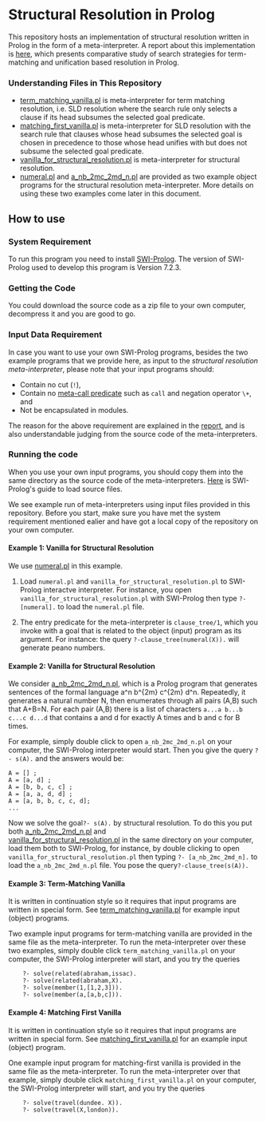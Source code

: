 # Structural Resolution in Prolog

This repository hosts an implementation of structural resolution written in Prolog in the form of a meta-interpreter. A report about this implementation is [here](http://www.macs.hw.ac.uk/~yl55/CoALP_Report_Dec16.pdf), which presents comparative study of search strategies for term-matching and unification based resolution in Prolog. 
### Understanding Files in This Repository

* [term_matching_vanilla.pl](term_matching_vanilla.pl) is meta-interpreter for term matching resolution, i.e. SLD resolution where the search rule only selects a clause if its head subsumes the selected goal predicate. 
* [matching_first_vanilla.pl](matching_first_vanilla.pl) is meta-interpreter for SLD resolution with the search rule that clauses whose head subsumes the selected goal is chosen in precedence to those whose head unifies with but does not subsume the selected goal predicate.
* [vanilla_for_structural_resolution.pl](vanilla_for_structural_resolution.pl) is meta-interpreter for structural resolution.
* [numeral.pl](numeral.pl) and [a_nb_2mc_2md_n.pl](a_nb_2mc_2md_n.pl) are provided as two example object programs for the structural resolution meta-interpreter. More details on using these two examples come later in this document. 

## How to use

### System Requirement
To run this program you need to install [SWI-Prolog](http://www.swi-prolog.org/). 
The version of SWI-Prolog used to develop this program is Version 7.2.3. 

### Getting the Code

You could download the source code as a zip file to your own computer, decompress it and you are good to go. 
### Input Data Requirement 

In case you want to use your own SWI-Prolog programs, besides the two example programs that we provide here, as input to the *structural resolution meta-interpreter*, please note that your input programs should:

* Contain no cut (`!`),
* Contain no [meta-call predicate](http://www.swi-prolog.org/pldoc/man?section=metacall) such as `call` and negation operator `\+`, and
* Not be encapsulated in modules.  

The reason for the above requirement are explained in the [report](http://www.macs.hw.ac.uk/~yl55/CoALP_Report_Dec16.pdf), and is also understandable judging from the source code of the meta-interpreters. 

### Running the code

When you use your own input programs, you should copy them into the same directory as the source code of the meta-interpreters. [Here](http://www.swi-prolog.org/pldoc/man?section=quickstart) is SWI-Prolog's guide to load source files. 

We see example run of meta-interpreters using input files provided in this repository. Before you start, make sure you have met the system requirement mentioned ealier and have got a local copy of the repository on your own computer. 

#### Example 1: Vanilla for Structural Resolution

We use [numeral.pl](numeral.pl) in this example.

1. Load `numeral.pl` and `vanilla_for_structural_resolution.pl` to SWI-Prolog interactve interpreter. For instance, you open `vanilla_for_structural_resolution.pl` with SWI-Prolog then type `?- [numeral].` to load the `numeral.pl` file.  

2. The entry predicate for the meta-interpreter is `clause_tree/1`, which you invoke with a goal that is related to the object (input) program as its argument. For instance: the query `?-clause_tree(numeral(X)).` will generate peano numbers. 

#### Example 2: Vanilla for Structural Resolution

We consider [a_nb_2mc_2md_n.pl](a_nb_2mc_2md_n.pl), which is a Prolog program that generates sentences of the formal language a^n b^{2m} c^{2m} d^n.  Repeatedly, it generates a natural number N, then enumerates through all pairs (A,B) such that A+B=N. For each pair (A,B)    there is a list of characters `a...a b...b c...c d...d` that contains a and d for exactly A times and  b and c for B times.

For example, simply double click to   open `a_nb_2mc_2md_n.pl` on your computer, the SWI-Prolog interpreter would start. Then you give the query `?- s(A).`
and the answers would be:

    A = [] ;    
    A = [a, d] ;    
    A = [b, b, c, c] ;   
    A = [a, a, d, d] ;    
    A = [a, b, b, c, c, d];    
    ...
   
Now we solve the goal`?- s(A).` by structural resolution. To do this you put both [a_nb_2mc_2md_n.pl](a_nb_2mc_2md_n.pl) and   
[vanilla_for_structural_resolution.pl](vanilla_for_structural_resolution.pl) in the same directory on your computer, load them both to SWI-Prolog, for instance, by double clicking to open `vanilla_for_structural_resolution.pl` then typing `?- [a_nb_2mc_2md_n].` to load the `a_nb_2mc_2md_n.pl` file. You pose the query`?-clause_tree(s(A)).` 

#### Example 3: Term-Matching Vanilla

It is written in continuation style so it requires that input programs are written in special form. See [term_matching_vanilla.pl](term_matching_vanilla.pl) for example input (object) programs. 

Two example input programs for term-matching vanilla are provided in the same file as the meta-interpreter. To run the meta-interpreter over these two examples, simply double click `term_matching_vanilla.pl` on your computer, the SWI-Prolog interpreter will start, and you try the queries

        ?- solve(related(abraham,issac).
        ?- solve(related(abraham,X).
        ?- solve(member(1,[1,2,3])).
        ?- solve(member(a,[a,b,c])).
        

#### Example 4: Matching First Vanilla

It is written in continuation style so it requires that input programs are written in special form. See [matching_first_vanilla.pl](matching_first_vanilla.pl) for an example input (object) program. 

One example input program for matching-first vanilla is provided in the same file as the meta-interpreter. To run the meta-interpreter over that example, simply double click `matching_first_vanilla.pl` on your computer, the SWI-Prolog interpreter will start, and you try the queries
        
        ?- solve(travel(dundee. X)).
        ?- solve(travel(X,london)).


